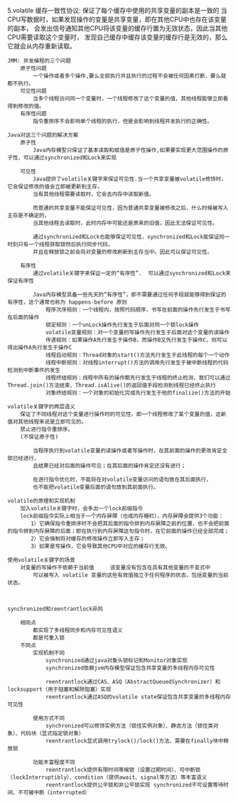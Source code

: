 5.volatile
    缓存一致性协议: 保证了每个缓存中使用的共享变量的副本是一致的
        当CPU写数据时，如果发现操作的变量是共享变量，即在其他CPU中也存在该变量的副本，
        会发出信号通知其他CPU将该变量的缓存行置为无效状态，因此当其他CPU需要读取这个变量时，
        发现自己缓存中缓存该变量的缓存行是无效的，那么它就会从内存重新读取。

    JMM: 并发编程的三个问题
        原子性问题
            一个操作或者多个操作,要么全部执行并且执行的过程不会被任何因素打断，要么就都不执行。
        可见性问题
            当多个线程访问同一个变量时，一个线程修改了这个变量的值，其他线程能够立即看得到修改的值。
        有序性问题
            指令重排序不会影响单个线程的执行，但是会影响到线程并发执行的正确性。

    Java对这三个问题的解决方案
        原子性
            Java内存模型只保证了基本读取和赋值是原子性操作,如果要实现更大范围操作的原子性，可以通过synchronized和Lock来实现

        可见性
            Java提供了volatile关键字来保证可见性.当一个共享变量被volatile修饰时，它会保证修改的值会立即被更新到主存，
            当有其他线程需要读取时，它会去内存中读取新值。

            而普通的共享变量不能保证可见性，因为普通共享变量被修改之后，什么时候被写入主存是不确定的，
            当其他线程去读取时，此时内存中可能还是原来的旧值，因此无法保证可见性。

            通过synchronized和Lock也能够保证可见性，synchronized和Lock能保证同一时刻只有一个线程获取锁然后执行同步代码，
            并且在释放锁之前会将对变量的修改刷新到主存当中。因此可以保证可见性。

        有序性
            通过volatile关键字来保证一定的“有序性”.  可以通过synchronized和Lock来保证有序性

            Java内存模型具备一些先天的“有序性”，即不需要通过任何手段就能够得到保证的有序性，这个通常也称为 happens-before 原则
                程序次序规则：一个线程内，按照代码顺序，书写在前面的操作先行发生于书写在后面的操作
                锁定规则：一个unLock操作先行发生于后面对同一个锁lock操作
                volatile变量规则：对一个变量的写操作先行发生于后面对这个变量的读操作
                传递规则：如果操作A先行发生于操作B，而操作B又先行发生于操作C，则可以得出操作A先行发生于操作C
                线程启动规则：Thread对象的start()方法先行发生于此线程的每个一个动作
                线程中断规则：对线程interrupt()方法的调用先行发生于被中断线程的代码检测到中断事件的发生
                线程终结规则：线程中所有的操作都先行发生于线程的终止检测，我们可以通过Thread.join()方法结束、Thread.isAlive()的返回值手段检测到线程已经终止执行
                对象终结规则：一个对象的初始化完成先行发生于他的finalize()方法的开始

    volatile关键字的两层语义
        保证了不同线程对这个变量进行操作时的可见性，即一个线程修改了某个变量的值，这新值对其他线程来说是立即可见的。
        禁止进行指令重排序。
        (不保证原子性)

            当程序执行到volatile变量的读操作或者写操作时，在其前面的操作的更改肯定全部已经进行，
            且结果已经对后面的操作可见；在其后面的操作肯定还没有进行；

            在进行指令优化时，不能将在对volatile变量访问的语句放在其后面执行，
            也不能把volatile变量后面的语句放到其前面执行。

    volatile的原理和实现机制
        加入volatile关键字时，会多出一个lock前缀指令
        lock前缀指令实际上相当于一个内存屏障（也成内存栅栏），内存屏障会提供3个功能：
        　　1）它确保指令重排序时不会把其后面的指令排到内存屏障之前的位置，也不会把前面的指令排到内存屏障的后面；即在执行到内存屏障这句指令时，在它前面的操作已经全部完成；
        　　2）它会强制将对缓存的修改操作立即写入主存；
        　　3）如果是写操作，它会导致其他CPU中对应的缓存行无效。

    使用volatile关键字的场景
        对变量的写操作不依赖于当前值     该变量没有包含在具有其他变量的不变式中
            可以被写入 volatile 变量的这些有效值独立于任何程序的状态，包括变量的当前状态。



    synchronized和reentrantlock异同

        相同点
            都实现了多线程同步和内存可见性语义
            都是可重入锁
        不同点
            实现机制不同 
                synchronized通过java对象头锁标记和Monitor对象实现 
                synchronized依赖jvm内存模型保证包含共享变量的多线程内存可见性

                reentrantlock通过CAS、ASQ（AbstractQueuedSynchronizer）和locksupport（用于阻塞和解除阻塞）实现 
                reentrantlock通过ASQ的volatile state保证包含共享变量的多线程内存可见性

            使用方式不同 
                synchronized可以修饰实例方法（锁住实例对象）、静态方法（锁住类对象）、代码块（显式指定锁对象）
                reentrantlock显式调用trylock()/lock()方法，需要在finally块中释放锁

            功能丰富程度不同 
                reentrantlock提供有限时间等候锁（设置过期时间）、可中断锁（lockInterruptibly）、condition（提供await、signal等方法）等丰富语义 
                reentrantlock提供公平锁和非公平锁实现 synchronized不可设置等待时间、不可被中断（interrupted）            